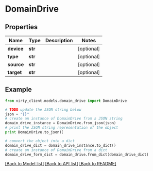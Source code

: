 # DomainDrive


## Properties

Name | Type | Description | Notes
------------ | ------------- | ------------- | -------------
**device** | **str** |  | [optional] 
**type** | **str** |  | [optional] 
**source** | **str** |  | [optional] 
**target** | **str** |  | [optional] 

## Example

```python
from virty_client.models.domain_drive import DomainDrive

# TODO update the JSON string below
json = "{}"
# create an instance of DomainDrive from a JSON string
domain_drive_instance = DomainDrive.from_json(json)
# print the JSON string representation of the object
print DomainDrive.to_json()

# convert the object into a dict
domain_drive_dict = domain_drive_instance.to_dict()
# create an instance of DomainDrive from a dict
domain_drive_form_dict = domain_drive.from_dict(domain_drive_dict)
```
[[Back to Model list]](../README.md#documentation-for-models) [[Back to API list]](../README.md#documentation-for-api-endpoints) [[Back to README]](../README.md)


